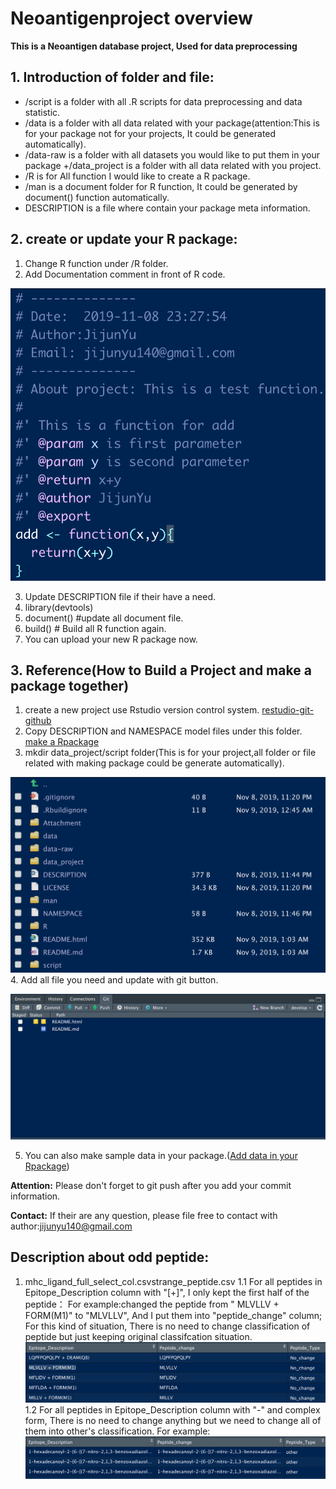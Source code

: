 # Neoantigenproject overview
**This is a Neoantigen database project, Used for data preprocessing**

## 1. Introduction of folder and file:
+ /script is a folder with all .R scripts for data preprocessing and data statistic.
+ /data is a folder with all data related with your package(attention:This is for your package not for your projects, It could be generated automatically).
+ /data-raw is a folder with all datasets you would like to put them in your package
+/data_project is a folder with all data related with you project.
+ /R is for All function I would like to create a R package.
+ /man is a document folder for R function, It could be generated by document() function automatically.
+ DESCRIPTION is a file where contain your package meta information.


## 2. create or update your R package:
1. Change R function under /R folder.
2. Add Documentation comment in front of R code.  

![](./Attachment/Rcomment.png)  

3. Update DESCRIPTION file if their have a need.
4. library(devtools)
5. document() #update all document file.
6. build() # Build all R function again.
7. You can upload your new R package now.  

## 3. Reference(How to Build a Project and make a package together)

1. create a new project use Rstudio version control system.
[restudio-git-github](https://happygitwithr.com/rstudio-git-github.html)
2. Copy DESCRIPTION and NAMESPACE model files under this folder.
[make a Rpackage](https://www.davekleinschmidt.com/r-packages/)
3. mkdir data_project/script folder(This is for your project,all folder or file related with making package could be generate automatically).  

![](./Attachment/projectfile.png)
4. Add all file you need and update with git button.  

![](./Attachment/Rstudiogit.png)

5. You can also make sample data in your package.([Add data in your Rpackage](https://www.davekleinschmidt.com/r-packages/))

**Attention:** Please don't forget to git push after you add your commit information.  

**Contact:** If their are any question, please file free to contact with author:jijunyu140@gmail.com




## Description about odd peptide:
1. mhc_ligand_full_select_col.csvstrange_peptide.csv
1.1 For all peptides in Epitope_Description column with "[+]", I only kept the first half of the peptide： For example:changed the peptide from "	MLVLLV + FORM(M1)" to "MLVLLV", And I put them into "peptide_change" column; For this kind of situation, There is no need to change classification of peptide but just keeping original classifcation situation.
![](./Attachment/odd_peptide2.png)
1.2 For all peptides in Epitope_Description column with "-" and complex form, There is no need to change anything but we need to change all of them into other's classification. For example:
![](./Attachment/odd_peptide1.png)

